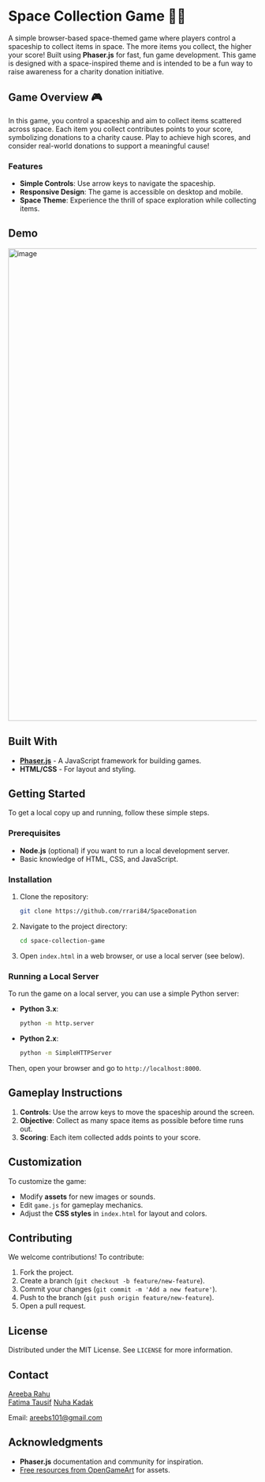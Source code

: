 # Space Collection Game 🚀🌌

A simple browser-based space-themed game where players control a spaceship to collect items in space. The more items you collect, the higher your score! Built using **Phaser.js** for fast, fun game development. This game is designed with a space-inspired theme and is intended to be a fun way to raise awareness for a charity donation initiative.

## Game Overview 🎮

In this game, you control a spaceship and aim to collect items scattered across space. Each item you collect contributes points to your score, symbolizing donations to a charity cause. Play to achieve high scores, and consider real-world donations to support a meaningful cause!

### Features
- **Simple Controls**: Use arrow keys to navigate the spaceship.
- **Responsive Design**: The game is accessible on desktop and mobile.
- **Space Theme**: Experience the thrill of space exploration while collecting items.

## Demo
<img width="956" alt="image" src="https://github.com/user-attachments/assets/2c60a976-0cda-4fb3-aa96-112473818f48">

## Built With

- **[Phaser.js](https://phaser.io/)** - A JavaScript framework for building games.
- **HTML/CSS** - For layout and styling.

## Getting Started

To get a local copy up and running, follow these simple steps.

### Prerequisites

- **Node.js** (optional) if you want to run a local development server.
- Basic knowledge of HTML, CSS, and JavaScript.

### Installation

1. Clone the repository:

    ```bash
    git clone https://github.com/rrari84/SpaceDonation
    ```

2. Navigate to the project directory:

    ```bash
    cd space-collection-game
    ```

3. Open `index.html` in a web browser, or use a local server (see below).

### Running a Local Server

To run the game on a local server, you can use a simple Python server:

- **Python 3.x**:
    ```bash
    python -m http.server
    ```

- **Python 2.x**:
    ```bash
    python -m SimpleHTTPServer
    ```

Then, open your browser and go to `http://localhost:8000`.

## Gameplay Instructions

1. **Controls**: Use the arrow keys to move the spaceship around the screen.
2. **Objective**: Collect as many space items as possible before time runs out.
3. **Scoring**: Each item collected adds points to your score.


## Customization

To customize the game:
- Modify **assets** for new images or sounds.
- Edit `game.js` for gameplay mechanics.
- Adjust the **CSS styles** in `index.html` for layout and colors.

## Contributing

We welcome contributions! To contribute:

1. Fork the project.
2. Create a branch (`git checkout -b feature/new-feature`).
3. Commit your changes (`git commit -m 'Add a new feature'`).
4. Push to the branch (`git push origin feature/new-feature`).
5. Open a pull request.

## License

Distributed under the MIT License. See `LICENSE` for more information.

## Contact

[Areeba Rahu](https://github.com/rrari84)  
[Fatima Tausif](https://github.com/ftausif)
[Nuha Kadak](https://github.com/nuhakadak)

Email: [areebs101@gmail.com](mailto:areebs101@gmail.com)

## Acknowledgments

- **Phaser.js** documentation and community for inspiration.
- [Free resources from OpenGameArt](https://opengameart.org/) for assets.



